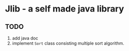 # Jlib - a self made java library

## TODO

1. add java doc
2. implement `Sort` class consisting multiple sort algorithm.

